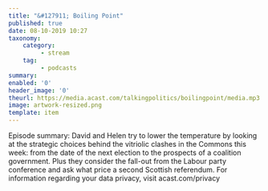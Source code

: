 ```yaml
---
title: "&#127911; Boiling Point"
published: true
date: 08-10-2019 10:27
taxonomy:
    category:
         - stream
    tag:
         - podcasts
summary:
enabled: '0'
header_image: '0'
theurl: https://media.acast.com/talkingpolitics/boilingpoint/media.mp3
image: artwork-resized.png
template: item
---
```

 
Episode summary: David and Helen try to lower the temperature by looking at the strategic choices behind the vitriolic clashes in the Commons this week: from the date of the next election to the prospects of a coalition government. Plus they consider the fall-out from the Labour party conference and ask what price a second Scottish referendum. For information regarding your data privacy, visit acast.com/privacy
